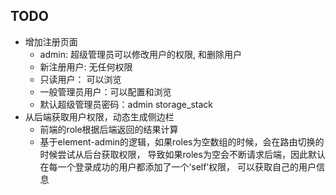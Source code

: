 ## TODO
- 增加注册页面
    - admin: 超级管理员可以修改用户的权限, 和删除用户
    - 新注册用户: 无任何权限
    - 只读用户： 可以浏览
    - 一般管理员用户：可以配置和浏览
    - 默认超级管理员密码：admin storage_stack
- 从后端获取用户权限，动态生成侧边栏
    - 前端的role根据后端返回的结果计算
    - 基于element-admin的逻辑，如果roles为空数组的时候，会在路由切换的时候尝试从后台获取权限，
    导致如果roles为空会不断请求后端，因此默认在每一个登录成功的用户都添加了一个‘self’权限， 可以获取自己的用户信息